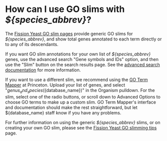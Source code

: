 # How can I use GO slims with *${species_abbrev}*?
<!-- pombase_categories: Genome statistics and lists,Tools and resources,Using ontologies -->

The [Fission Yeast GO slim pages](documentation/pombase-go-slim-documentation)
provide generic GO slims for *${species_abbrev}*, and show total genes
annotated to each term directly or to any of its descendants.

If you want GO slim annotations for your own list of *${species_abbrev}* genes,
use the advanced search "Gene symbols and IDs" option, and then use the "Slim"
button on the search results page. See the [advanced search
documentation](documentation/advanced-search) for more information.

If you want to use a different slim, we recommend using the [GO Term
Mapper](http://go.princeton.edu/cgi-bin/GOTermMapper) at Princeton.
Upload your list of genes, and select "${genus_and_species}
(${database_name})" in the Organism pulldown. For the slim, select one of the
radio buttons, or scroll down to Advanced Options to choose GO terms
to make up a custom slim. GO Term Mapper's interface and documentation
should make the rest straightforward, but let ${database_name} staff know if
you have any problems.

For further information on using the generic *${species_abbrev}* slims, or on
creating your own GO slim, please see the [Fission Yeast GO slimming tips](/browse-curation/fission-yeast-go-slimming-tips) page.

